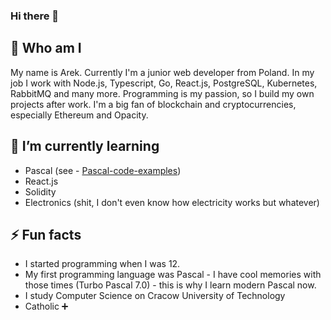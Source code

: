 ### Hi there 👋

## :boy: Who am I 
My name is Arek. Currently I'm a junior web developer from Poland. In my job I work with Node.js, Typescript, Go, React.js, PostgreSQL, Kubernetes, RabbitMQ and many more. 
Programming is my passion, so I build my own projects after work.
I'm a big fan of blockchain and cryptocurrencies, especially Ethereum and Opacity. 

## 🌱 I’m currently learning
- Pascal (see - [Pascal-code-examples](https://github.com/ethArek/Pascal-code-examples/))
- React.js
- Solidity
- Electronics (shit, I don't even know how electricity works but whatever)

## ⚡ Fun facts
- I started programming when I was 12.
- My first programming language was Pascal - I have cool memories with those times (Turbo Pascal 7.0) - this is why I learn modern Pascal now.
- I study Computer Science on Cracow University of Technology
- Catholic :heavy_plus_sign:
